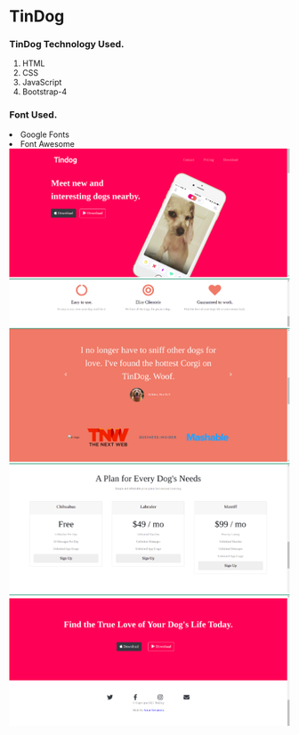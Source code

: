 <h1>TinDog</h1>
<h3>TinDog Technology Used.</h3>
<ol>
  <li>HTML</li>
  <li>CSS</li>
  <li>JavaScript</li>
  <li>Bootstrap-4</li>
</ol>

<h3>Font Used.</h3>
<li>Google Fonts</li> 
<li>Font Awesome</li>

<img src="images/tin1" alt="tindog">
<img src="images/tin2" alt="tindog">
<img src="images/tin3" alt="tindog">
<img src="images/tin4" alt="tindog">
<img src="images/tin5" alt="tindog">
